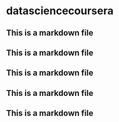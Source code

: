 # datasciencecoursera
## This is a markdown file
## This is a markdown file
## This is a markdown file
## This is a markdown file
## This is a markdown file
